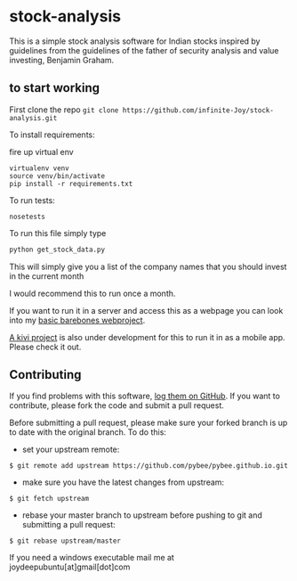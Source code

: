 # stock-analysis
This is a simple stock analysis software for Indian stocks inspired by guidelines from the guidelines of the father of security analysis and value investing, Benjamin Graham.

## to start working
First clone the repo
```git clone https://github.com/infinite-Joy/stock-analysis.git```

To install requirements:

fire up virtual env
```
virtualenv venv
source venv/bin/activate
pip install -r requirements.txt
```

To run tests:
```
nosetests
```

To run this file simply type
```bash
python get_stock_data.py
```

This will simply give you a list of the company names that you should invest in the current month

I would recommend this to run once a month.

If you want to run it in a server and access this as a webpage you can look into my [basic barebones webproject](https://github.com/infinite-Joy/stock-analysis-webapp).

[A kivi project](https://github.com/infinite-Joy/stock-analysis-kivy) is also under development for this to run it in as a mobile app. Please check it out.

## Contributing

If you find problems with this software, [log them on GitHub](https://github.com/infinite-Joy/stock-analysis/issues). If you want to contribute, please fork the code and submit a pull request.

Before submitting a pull request, please make sure your forked branch is up to date with the original branch. To do this:

* set your upstream remote:
```
$ git remote add upstream https://github.com/pybee/pybee.github.io.git
```
* make sure you have the latest changes from upstream:
```
$ git fetch upstream
```
* rebase your master branch to upstream before pushing to git and submitting a pull request:
```
$ git rebase upstream/master
```

If you need a windows executable mail me at joydeepubuntu[at]gmail[dot]com
